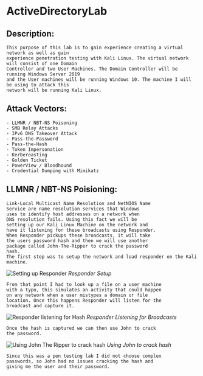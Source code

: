 # ActiveDirectoryLab

## Description:
    This purpose of this lab is to gain experience creating a virtual network as well as gain
    experience penetration testing with Kali Linux. The virtual network will consist of one Domain
    Controller and two User Machines. The Domain Controller will be running Windows Server 2019
    and the User machines will be running Windows 10. The machine I will be using to attack this
    network will be running Kali Linux.

## Attack Vectors:
    - LLMNR / NBT-NS Poisoning
    - SMB Relay Attacks
    - IPv6 DNS Takeover Attack
    - Pass-the-Password
    - Pass-the-Hash
    - Token Impersonation
    - Kerberoasting
    - Golden Ticket
    - PowerView / Bloodhound
    - Credential Dumping with Mimikatz

## LLMNR / NBT-NS Poisioning:
    Link-Local Multicast Name Resolution and NetNIOS Name
    Service are name resolution services that Windows
    uses to identify host addresses on a network when
    DNS resolution fails. Using this fact we will be
    setting up our Kali Linux Machine on the network and
    have it listening for these broadcasts using Responder.
    When Responder pickups these broadcasts, it will take
    the users password hash and then we will use another
    package called John-The-Ripper to crack the password
    hash.
    The first step was to setup the network and load responder on the Kali machine.

![Setting up Responder](https://i.imgur.com/gJ2dkBd.jpg)
*Responder Setup*

    From that point I had to look up a file on a user machine
    with a typo, this simulates an activity that could happen
    on any network when a user mistypes a domain or file
    location. Once this happens Responder will listen for the
    broadcast and capture it.

![Responder listening for Hash](https://i.imgur.com/aMfjqC9.jpg)
*Responder Listening for Broadcasts*

    Once the hash is captured we can then use John to crack
    the password.

![Using John The Ripper to crack hash](https://i.imgur.com/HWkzXgt.jpg)
*Using John to crack hash*

    Since this was a pen testing lab I did not choose complex
    passwords, so John had no issues cracking the hash and
    giving me the user and their password.




